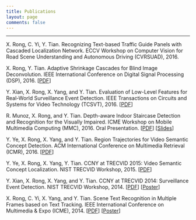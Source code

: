 ```yaml
---
title: Publications
layout: page
comments: false
---
```


--------------------------------------------------------------------------------
X. Rong, C. Yi, Y. Tian. Recognizing Text-based Traffic Guide Panels with Cascaded Localization Network. ECCV Workshop on Computer Vision for Road Scene Understanding and Autonomous Driving (CVRSUAD), 2016.

X. Rong, Y. Tian. Adaptive Shrinkage Cascades for Blind Image Deconvolution. IEEE International Conference on Digital Signal Processing (DSP), 2016.
[[PDF](/publications/pdf/DSP16.pdf)]

Y. Xian, X. Rong, X. Yang, and Y. Tian. Evaluation of Low-Level Features for Real-World Surveillance Event Detection. IEEE Transactions on Circuits and Systems for Video Technology (TCSVT), 2016.
[[PDF](/publications/pdf/TCSVT16.pdf)]

R. Munoz, X. Rong, and Y. Tian. Depth-aware Indoor Staircase Detection and Recognition for the Visually Impaired. ICME Workshop on Mobile Multimedia Computing (MMC), 2016\. Oral Presentation.
[[PDF](/publications/pdf/MMC16.pdf)]
[[Slides](/publications/pdf/MMC16_Poster.pdf)]

Y. Ye, X. Rong, X. Yang, and Y. Tian. Region Trajectories for Video Semantic Concept Detection. ACM International Conference on Multimedia Retrieval (ICMR), 2016.
[[PDF](/publications/pdf/ICMR16.pdf)]

Y. Ye, X. Rong, X. Yang, Y. Tian. CCNY at TRECVID 2015: Video Semantic Concept Localization. NIST TRECVID Workshop, 2015.
[[PDF](/publications/pdf/TRECVID15_LOC.pdf)]

Y. Xian, X. Rong, X. Yang, and Y. Tian. CCNY at TRECVID 2014: Surveillance Event Detection. NIST TRECVID Workshop, 2014.
[[PDF](/publications/pdf/TRECVID14_SED.pdf)]
[[Poster](/publications/pdf/TRECVID14_SED_Poster.pdf)]

X. Rong, C. Yi, X. Yang, and Y. Tian. Scene Text Recognition in Multiple Frames based on Text Tracking. IEEE International Conference on Multimedia & Expo (ICME), 2014.
[[PDF](/publications/pdf/ICME14.pdf)]
[[Poster](/publications/pdf/ICME14_Poster.pdf)]
